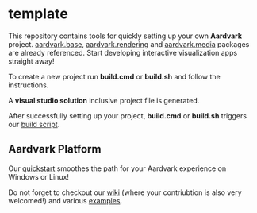 # template
This repository contains tools for quickly setting up your own __Aardvark__ project. [aardvark.base](https://github.com/aardvark-platform/aardvark.base), [aardvark.rendering](https://github.com/aardvark-platform/aardvark.rendering) and [aardvark.media](https://github.com/aardvark-platform/aardvark.media) packages are already referenced. Start developing interactive visualization apps straight away!

To create a new project run __build.cmd__ or __build.sh__ and follow the instructions.

A __visual studio solution__ inclusive project file is generated.

After successfully setting up your project, __build.cmd__ or __build.sh__ triggers our [build script](https://github.com/aardvark-platform/Aardvark.Fake).

## Aardvark Platform
Our [quickstart](https://github.com/aardvark-platform/aardvark.docs/wiki/Quickstart-Windows) smoothes the path for your Aardvark experience on Windows or Linux! 

Do not forget to checkout our [wiki](https://github.com/aardvarkplatform/aardvark.docs/wiki) (where your contriubtion is also very welcomed!) and various [examples](https://github.com/aardvark-platform/aardvark.docs).
